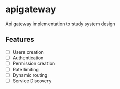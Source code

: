 # apigateway
Api gateway implementation to study system design

## Features

- [ ] Users creation
- [ ] Authentication
- [ ] Permission creation
- [ ] Rate limiting
- [ ] Dynamic routing
- [ ] Service Discovery